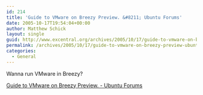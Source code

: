 ```yaml
---
id: 214
title: 'Guide to VMware on Breezy Preview. &#8211; Ubuntu Forums'
date: 2005-10-17T19:54:04+00:00
author: Matthew Schick
layout: single
guid: http://www.excentral.org/archives/2005/10/17/guide-to-vmware-on-breezy-preview-ubuntu-forums/
permalink: /archives/2005/10/17/guide-to-vmware-on-breezy-preview-ubuntu-forums
categories:
  - General
---
```

Wanna run VMware in Breezy?

<a href="http://www.ubuntuforums.org/showthread.php?t=65638&#038;highlight=vmware">Guide to VMware on Breezy Preview. - Ubuntu Forums</a>